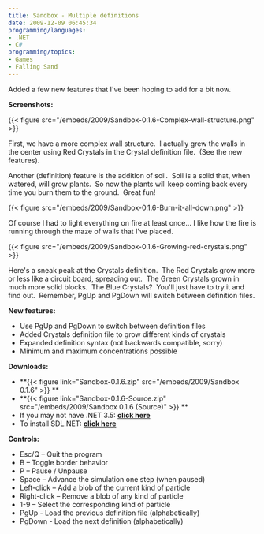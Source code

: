 ```yaml
---
title: Sandbox - Multiple definitions
date: 2009-12-09 06:45:34
programming/languages:
- .NET
- C#
programming/topics:
- Games
- Falling Sand
---
```

Added a few new features that I've been hoping to add for a bit now.

**Screenshots:**

{{< figure src="/embeds/2009/Sandbox-0.1.6-Complex-wall-structure.png" >}}

<!--more-->

First, we have a more complex wall structure.  I actually grew the walls in the center using Red Crystals in the Crystal definition file.  (See the new features).

Another (definition) feature is the addition of soil.  Soil is a solid that, when watered, will grow plants.  So now the plants will keep coming back every time you burn them to the ground.  Great fun!

{{< figure src="/embeds/2009/Sandbox-0.1.6-Burn-it-all-down.png" >}}

Of course I had to light everything on fire at least once... I like how the fire is running through the maze of walls that I've placed.

{{< figure src="/embeds/2009/Sandbox-0.1.6-Growing-red-crystals.png" >}}

Here's a sneak peak at the Crystals definition.  The Red Crystals grow more or less like a circuit board, spreading out.  The Green Crystals grown in much more solid blocks.  The Blue Crystals?  You'll just have to try it and find out.  Remember, PgUp and PgDown will switch between definition files.

**New features:**

* Use PgUp and PgDown to switch between definition files
* Added Crystals definition file to grow different kinds of crystals
* Expanded definition syntax (not backwards compatible, sorry)
* Minimum and maximum concentrations possible

**Downloads:**

* **{{< figure link="Sandbox-0.1.6.zip" src="/embeds/2009/Sandbox 0.1.6" >}} **
* **{{< figure link="Sandbox-0.1.6-Source.zip" src="/embeds/2009/Sandbox 0.1.6 (Source)" >}} **
* If you may not have .NET 3.5: **[click here](http://www.asoft.be/downloads/netver2007.zip)**
* To install SDL.NET: **[click here](http://sourceforge.net/projects/cs-sdl/files/)**

**Controls:**

* Esc/Q – Quit the program
* B – Toggle border behavior
* P – Pause / Unpause
* Space – Advance the simulation one step (when paused)
* Left-click – Add a blob of the current kind of particle
* Right-click – Remove a blob of any kind of particle
* 1-9 – Select the corresponding kind of particle
* PgUp - Load the previous definition file (alphabetically)
* PgDown - Load the next definition (alphabetically)
